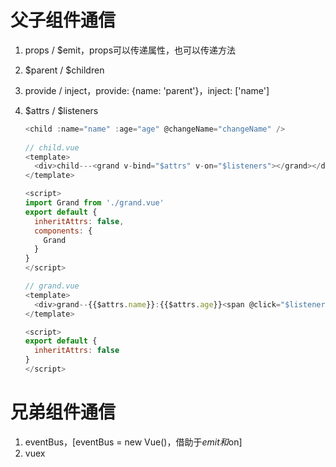 # 父子组件通信

1. props / $emit，props可以传递属性，也可以传递方法

2. $parent / $children

3. provide  / inject，provide: {name: 'parent'}，inject: ['name']

4. $attrs / $listeners

   ```js
   <child :name="name" :age="age" @changeName="changeName" />
       
   // child.vue
   <template>
     <div>child---<grand v-bind="$attrs" v-on="$listeners"></grand></div>
   </template>
   
   <script>
   import Grand from './grand.vue'
   export default {
     inheritAttrs: false,
     components: {
       Grand
     }
   }
   </script>
   
   // grand.vue
   <template>
     <div>grand--{{$attrs.name}}:{{$attrs.age}}<span @click="$listeners.changeName">click change name</span></div>
   </template>
   
   <script>
   export default {
     inheritAttrs: false
   }
   </script>
   ```

   



# 兄弟组件通信

1. eventBus，[eventBus = new Vue()，借助于$emit和$on]
2. vuex